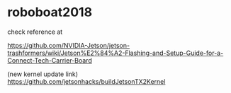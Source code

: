 # roboboat2018

check reference at

https://github.com/NVIDIA-Jetson/jetson-trashformers/wiki/Jetson%E2%84%A2-Flashing-and-Setup-Guide-for-a-Connect-Tech-Carrier-Board

(new kernel update link) https://github.com/jetsonhacks/buildJetsonTX2Kernel
